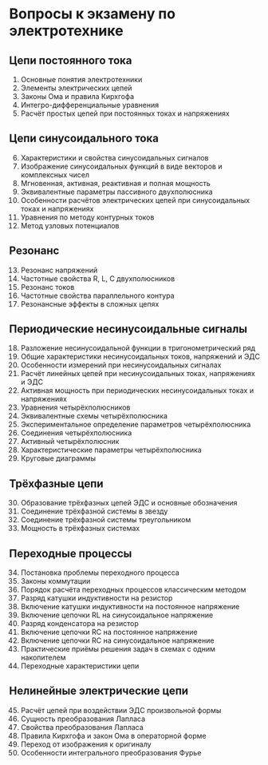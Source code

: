 # Вопросы к экзамену по электротехнике

## Цепи постоянного тока

1.  Основные понятия электротехники
2.	Элементы электрических цепей
3.	Законы Ома и правила Кирхгофа
4.	Интегро-дифференциальные уравнения
5.	Расчёт простых цепей при постоянных токах и напряжениях

## Цепи синусоидального тока

6.	Характеристики и свойства синусоидальных сигналов
7.	Изображение синусоидальных функций в виде векторов и комплексных чисел
8.	Мгновенная, активная, реактивная и полная мощность
9.	Эквивалентные параметры пассивного двухполюсника
10.	Особенности расчётов электрических цепей при синусоидальных токах и напряжениях
11.	Уравнения по методу контурных токов
12.	Метод узловых потенциалов

## Резонанс

13.	Резонанс напряжений
14.	Частотные свойства R, L, C двухполюсников
15.	Резонанс токов
16.	Частотные свойства параллельного контура
17.	Резонансные эффекты в сложных цепях

## Периодические несинусоидальные сигналы

18.	Разложение несинусоидальной функции в тригонометрический ряд
19.	Общие характеристики несинусоидальных токов, напряжений и ЭДС
20.	Особенности измерений при несинусоидальных сигналах
21.	Расчёт линейных цепей при несинусоидальных токах, напряжениях и ЭДС
22.	Активная мощность при периодических несинусоидальных токах и напряжениях
23.	Уравнения четырёхполюсников
24.	Эквивалентные схемы четырёхполюсника
25.	Экспериментальное определение параметров четырёхполюсника
26.	Соединения четырёхполюсника
27.	Активный четырёхполюсник
28.	Характеристические параметры четырёхполюсника
29.	Круговые диаграммы

## Трёхфазные цепи

30.	Образование трёхфазных цепей ЭДС и основные обозначения
31.	Соединение трёхфазной системы в звезду
32.	Соединение трёхфазной системы треугольником
33.	Мощность в трёхфазных системах

## Переходные процессы

34.	Постановка проблемы переходного процесса
35.	Законы коммутации
36.	Порядок расчёта переходных процессов классическим методом
37.	Разряд катушки индуктивности на резистор
38.	Включение катушки индуктивности на постоянное напряжение
39.	Включение цепочки RL на синусоидальное напряжение
40.	Разряд конденсатора на резистор
41.	Включение цепочки RC на постоянное напряжение
42.	Включение цепочки RС на синусоидальное напряжение
43.	Практические приёмы решения задач в схемах с одним накопителем
44.	Переходные характеристики цепи

## Нелинейные электрические цепи

45.	Расчёт цепей при воздействии ЭДС произвольной формы
46.	Сущность преобразования Лапласа
47.	Свойства преобразования Лапласа
48.	Правила Кирхгофа и закон Ома в операторной форме
49.	Переход от изображения к оригиналу
50.	Особенности интегрального преобразования Фурье










